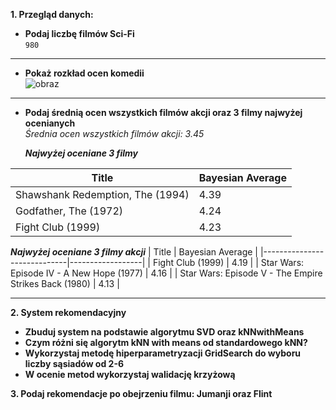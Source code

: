 **1. Przegląd danych:**

 * **Podaj liczbę filmów Sci-Fi**
        <br>
        `980`
  ***    
 * **Pokaż rozkład ocen komedii**
      <br>
     ![obraz](https://github.com/kkarolina71/ML_2024/assets/58952087/2935848a-3215-4f6a-81ae-8f33c6b51087)
***
 * **Podaj średnią ocen wszystkich filmów akcji oraz 3 filmy najwyżej ocenianych**
      <br>
      *Średnia ocen wszystkich filmów akcji: 3.45*


   ***Najwyżej oceniane 3 filmy*** 
   
|             Title              | Bayesian Average |
|--------------------------------|------------------|
| Shawshank Redemption, The (1994) |       4.39       |
|       Godfather, The (1972)      |       4.24       |
|         Fight Club (1999)        |       4.23       |



***Najwyżej oceniane 3 filmy akcji*** 
| Title | Bayesian Average |
|-----------------------------|------------------|
| Fight Club (1999) | 4.19 |
| Star Wars: Episode IV - A New Hope (1977) | 4.16 |
| Star Wars: Episode V - The Empire Strikes Back (1980) | 4.13 |

***
**2. System rekomendacyjny**

   * **Zbuduj system na podstawie algorytmu SVD oraz kNNwithMeans**
   * **Czym różni się algorytm kNN with means od standardowego kNN?**
   * **Wykorzystaj metodę hiperparametryzacji GridSearch do wyboru liczby sąsiadów od 2-6**
   * **W ocenie metod wykorzystaj walidację krzyżową**

**3. Podaj rekomendacje po obejrzeniu filmu: Jumanji  oraz Flint**
